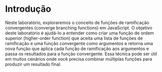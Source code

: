 # Introdução

Neste laboratório, exploraremos o conceito de funções de ramificação convergentes (converge branching functions) em JavaScript. O objetivo deste laboratório é ajudá-lo a entender como criar uma função de ordem superior (higher-order function) que aceita uma lista de funções de ramificação e uma função convergente como argumentos e retorna uma nova função que aplica cada função de ramificação aos argumentos e passa os resultados para a função convergente. Essa técnica pode ser útil em muitos cenários onde você precisa combinar múltiplas funções para produzir um resultado final.
